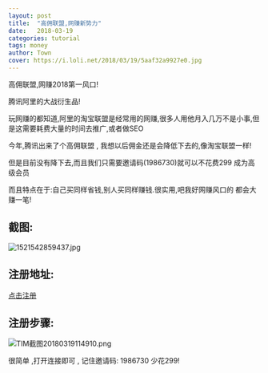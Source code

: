 ```yaml
---
layout: post
title:  "高佣联盟,网赚新势力"
date:   2018-03-19 
categories: tutorial
tags: money
author: Town
cover: https://i.loli.net/2018/03/19/5aaf32a9927e0.jpg
---
```


高佣联盟,网赚2018第一风口!

腾讯阿里的大战衍生品!

玩网赚的都知道,阿里的淘宝联盟是经常用的网赚,很多人用他月入几万不是小事,但是这需要耗费大量的时间去推广,或者做SEO

今年,腾讯出来了个高佣联盟 , 我想以后佣金还是会降低下去的,像淘宝联盟一样!

但是目前没有降下去,而且我们只需要邀请码(1986730)就可以不花费299 成为高级会员

而且特点在于:自己买同样省钱,别人买同样赚钱.很实用,吧我好网赚风口的 都会大赚一笔!

## 截图:

![1521542859437.jpg](https://i.loli.net/2018/03/23/5ab45b828192f.jpg)

## 注册地址:
[点击注册](http://xcq91.com/public/mobile/share/reg?mid=420599)

## 注册步骤:

![TIM截图20180319114910.png](https://i.loli.net/2018/03/19/5aaf33473dac6.png)

很简单 ,打开连接即可 , 记住邀请码: 1986730  少花299!